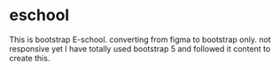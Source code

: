 # eschool
This is bootstrap E-school. converting from figma to bootstrap only. not responsive yet
I have totally used bootstrap 5 and followed it content to create this.
